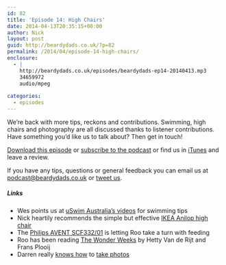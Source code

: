 ```yaml
---
id: 82
title: 'Episode 14: High Chairs'
date: 2014-04-13T20:35:15+00:00
author: Nick
layout: post
guid: http://beardydads.co.uk/?p=82
permalink: /2014/04/episode-14-high-chairs/
enclosure:
  - |
    http://beardydads.co.uk/episodes/beardydads-ep14-20140413.mp3
    34659972
    audio/mpeg
    
categories:
  - episodes
---
```

We&#8217;re back with more tips, reckons and contributions. Swimming, high chairs and photography are all discussed thanks to listener contributions. Have something you&#8217;d like us to talk about? Then get in touch!

[Download this episode](http://beardydads.co.uk/episodes/beardydads-ep14-20140413.mp3) or [subscribe to the podcast](http://feeds.feedburner.com/BeardyDads) or find us in [iTunes](https://itunes.apple.com/gb/podcast/beardy-dads/id798785734) and leave a review.

If you have any tips, questions or general feedback you can email us at <podcast@beardydads.co.uk> or [tweet us](http://twitter.com/beardydads).

##### Links

  * Wes points us at [uSwim Australia&#8217;s videos](https://www.youtube.com/user/UswimAustralia/videos) for swimming tips
  * Nick heartily recommends the simple but effective [IKEA Anilop high chair](http://www.ikea.com/gb/en/catalog/products/S79823976/)
  * The [Philips AVENT SCF332/01](http://www.amazon.co.uk/Philips-AVENT-SCF332-01-Electric/dp/B00AK84IKK) is letting Roo take a turn with feeding
  * Roo has been reading [The Wonder Weeks](http://www.amazon.co.uk/Stimulate-Development-Predictable-Magical-Forward/dp/9079208043/) by Hetty Van de Rijt and Frans Plooij
  * Darren really [knows how](http://darrenshaw.org) to [take photos](https://www.flickr.com/photos/shawdm)
